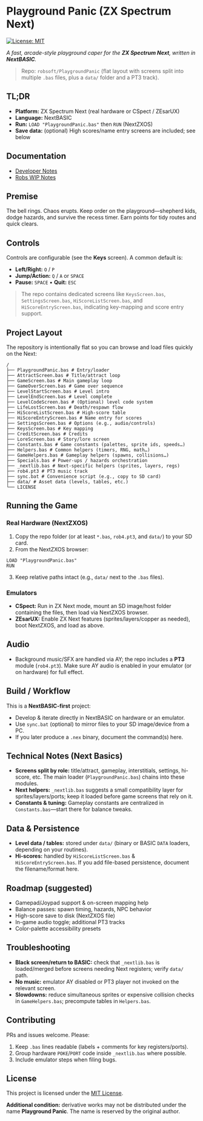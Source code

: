 # Playground Panic (ZX Spectrum Next)
[![License: MIT](https://img.shields.io/badge/License-MIT-yellow.svg)](LICENSE)

_A fast, arcade-style playground caper for the **ZX Spectrum Next**, written in **NextBASIC**._

> Repo: `robsoft/PlaygroundPanic` (flat layout with screens split into multiple `.bas` files, plus a `data/` folder and a PT3 track).

## TL;DR

- **Platform:** ZX Spectrum Next (real hardware or CSpect / ZEsarUX)  
- **Language:** NextBASIC  
- **Run:** `LOAD "PlaygroundPanic.bas"` then `RUN` (NextZXOS)  
- **Save data:** (optional) High scores/name entry screens are included; see below


## Documentation
- [Developer Notes](DeveloperNotes.md)  
- [Robs WIP Notes](rob-wip-notes.md)  


## Premise

The bell rings. Chaos erupts. Keep order on the playground—shepherd kids, dodge hazards, and survive the recess timer. Earn points for tidy routes and quick clears.


## Controls

Controls are configurable (see the **Keys** screen). A common default is:

- **Left/Right:** `O` / `P`  
- **Jump/Action:** `Q` / `A` or `SPACE`  
- **Pause:** `SPACE` • **Quit:** `ESC`

> The repo contains dedicated screens like `KeysScreen.bas`, `SettingsScreen.bas`, `HiScoreListScreen.bas`, and `HiScoreEntryScreen.bas`, indicating key-mapping and score entry support.

## Project Layout

The repository is intentionally flat so you can browse and load files quickly on the Next:
```
/
├── PlaygroundPanic.bas # Entry/loader
├── AttractScreen.bas # Title/attract loop
├── GameScreen.bas # Main gameplay loop
├── GameOverScreen.bas # Game over sequence
├── LevelStartScreen.bas # Level intro
├── LevelEndScreen.bas # Level complete
├── LevelCodeScreen.bas # (Optional) level code system
├── LifeLostScreen.bas # Death/respawn flow
├── HiScoreListScreen.bas # High-score table
├── HiScoreEntryScreen.bas # Name entry for scores
├── SettingsScreen.bas # Options (e.g., audio/controls)
├── KeysScreen.bas # Key mapping
├── CreditScreen.bas # Credits
├── LoreScreen.bas # Story/lore screen
├── Constants.bas # Game constants (palettes, sprite ids, speeds…)
├── Helpers.bas # Common helpers (timers, RNG, math…)
├── GameHelpers.bas # Gameplay helpers (spawns, collisions…)
├── Specials.bas # Power-ups / hazards orchestration
├── _nextlib.bas # Next-specific helpers (sprites, layers, regs)
├── rob4.pt3 # PT3 music track
├── sync.bat # Convenience script (e.g., copy to SD card)
├── data/ # Asset data (levels, tables, etc.)
└── LICENSE
```

## Running the Game

### Real Hardware (NextZXOS)

1. Copy the repo folder (or at least `*.bas`, `rob4.pt3`, and `data/`) to your SD card.  
2. From the NextZXOS browser:  

```
LOAD "PlaygroundPanic.bas"
RUN
```
3. Keep relative paths intact (e.g., `data/` next to the `.bas` files).

### Emulators

- **CSpect:** Run in ZX Next mode, mount an SD image/host folder containing the files, then load via NextZXOS browser.  
- **ZEsarUX:** Enable ZX Next features (sprites/layers/copper as needed), boot NextZXOS, and load as above.

## Audio

- Background music/SFX are handled via AY; the repo includes a **PT3** module (`rob4.pt3`). Make sure AY audio is enabled in your emulator (or on hardware) for full effect.

## Build / Workflow

This is a **NextBASIC-first** project:

- Develop & iterate directly in NextBASIC on hardware or an emulator.  
- Use `sync.bat` (optional) to mirror files to your SD image/device from a PC.  
- If you later produce a `.nex` binary, document the command(s) here.

## Technical Notes (Next Basics)

- **Screens split by role:** title/attract, gameplay, interstitials, settings, hi-score, etc. The main loader (`PlaygroundPanic.bas`) chains into these modules.  
- **Next helpers:** `_nextlib.bas` suggests a small compatibility layer for sprites/layers/ports; keep it loaded before game screens that rely on it.  
- **Constants & tuning:** Gameplay constants are centralized in `Constants.bas`—start there for balance tweaks.

## Data & Persistence

- **Level data / tables:** stored under `data/` (binary or BASIC `DATA` loaders, depending on your routines).  
- **Hi-scores:** handled by `HiScoreListScreen.bas` & `HiScoreEntryScreen.bas`. If you add file-based persistence, document the filename/format here.

## Roadmap (suggested)

- Gamepad/Joypad support & on-screen mapping help  
- Balance passes: spawn timing, hazards, NPC behavior  
- High-score save to disk (NextZXOS file)  
- In-game audio toggle; additional PT3 tracks  
- Color-palette accessibility presets

## Troubleshooting

- **Black screen/return to BASIC:** check that `_nextlib.bas` is loaded/merged before screens needing Next registers; verify `data/` path.  
- **No music:** emulator AY disabled or PT3 player not invoked on the relevant screen.  
- **Slowdowns:** reduce simultaneous sprites or expensive collision checks in `GameHelpers.bas`; precompute tables in `Helpers.bas`.

## Contributing

PRs and issues welcome. Please:

1. Keep `.bas` lines readable (labels + comments for key registers/ports).  
2. Group hardware `POKE`/`PORT` code inside `_nextlib.bas` where possible.  
3. Include emulator steps when filing bugs.

## License

This project is licensed under the [MIT License](LICENSE).

**Additional condition:** derivative works may not be distributed under the
name **Playground Panic**. The name is reserved by the original author.






